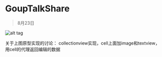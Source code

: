 # GoupTalkShare


>8月23日

![alt tag](https://github.com/Kuntanury/GoupTalkShare/images/2016082301.png)

关于上图原型实现的讨论：
collectionview实现，cell上面加image和textview，用cell的代理返回编辑的数据
